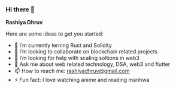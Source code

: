 ### Hi there 👋

**Rashiya Dhruv** 

Here are some ideas to get you started:

- 🌱 I’m currently lerning Rust and Solidity
- 👯 I’m looking to collaborate on blockchain related projects
- 🤔 I’m looking for help with scaling soltions in web3
- 💬 Ask me about web related technology, DSA, web3 and flutter
- 📫 How to reach me: rashiyadhruv@gmail.com
- ⚡ Fun fact: I love watching anime and reading manhwa
